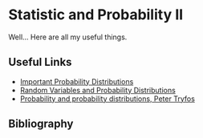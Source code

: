 # Statistic and Probability II

Well... Here are all my useful things.

## Useful Links
  * [Important Probability Distributions](https://www.utdallas.edu/~scniu/OPRE-6301/documents/Important_Probability_Distributions.pdf)
  * [Random Variables and Probability Distributions](https://www.stat.pitt.edu/stoffer/tsa3/intro_prob.pdf)
  * [Probability and probability distributions, Peter Tryfos](http://www.yorku.ca/ptryfos/ch2000.pdf)
## Bibliography
